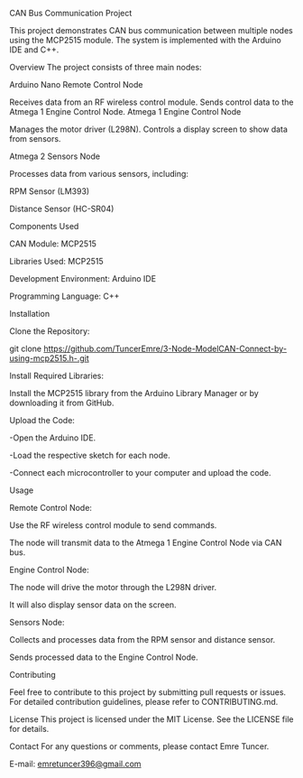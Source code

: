 CAN Bus Communication Project


This project demonstrates CAN bus communication between multiple nodes using the MCP2515 module. The system is implemented with the Arduino IDE and C++.

Overview
The project consists of three main nodes:

Arduino Nano Remote Control Node

Receives data from an RF wireless control module.
Sends control data to the Atmega 1 Engine Control Node.
Atmega 1 Engine Control Node

Manages the motor driver (L298N).
Controls a display screen to show data from sensors.


Atmega 2 Sensors Node

Processes data from various sensors, including:


RPM Sensor (LM393)

Distance Sensor (HC-SR04)

Components Used

CAN Module: MCP2515

Libraries Used: MCP2515

Development Environment: Arduino IDE

Programming Language: C++

Installation


Clone the Repository:

git clone https://github.com/TuncerEmre/3-Node-ModelCAN-Connect-by-using-mcp2515.h-.git

Install Required Libraries:

Install the MCP2515 library from the Arduino Library Manager or by downloading it from GitHub.

Upload the Code:

-Open the Arduino IDE.

-Load the respective sketch for each node.

-Connect each microcontroller to your computer and upload the code.

Usage


Remote Control Node:

Use the RF wireless control module to send commands.

The node will transmit data to the Atmega 1 Engine Control Node via CAN bus.

Engine Control Node:

The node will drive the motor through the L298N driver.

It will also display sensor data on the screen.


Sensors Node:

Collects and processes data from the RPM sensor and distance sensor.

Sends processed data to the Engine Control Node.

Contributing

Feel free to contribute to this project by submitting pull requests or issues. For detailed contribution guidelines, please refer to CONTRIBUTING.md.

License
This project is licensed under the MIT License. See the LICENSE file for details.

Contact
For any questions or comments, please contact Emre Tuncer.

E-mail: emretuncer396@gmail.com
